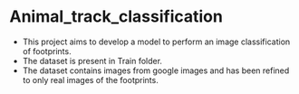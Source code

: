 # Animal_track_classification

- This project aims to develop a model to perform an image classification of footprints.
- The dataset is present in Train folder.
- The dataset contains images from google images and has been refined to only real images of the footprints.